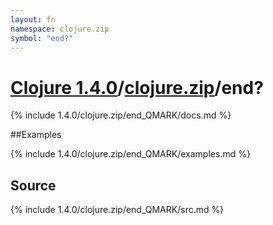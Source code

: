 ```yaml
---
layout: fn
namespace: clojure.zip
symbol: "end?"
---
```


# [Clojure 1.4.0](../../)/[clojure.zip](../)/end?

{% include 1.4.0/clojure.zip/end_QMARK/docs.md %}

##Examples

{% include 1.4.0/clojure.zip/end_QMARK/examples.md %}
## Source
{% include 1.4.0/clojure.zip/end_QMARK/src.md %}

